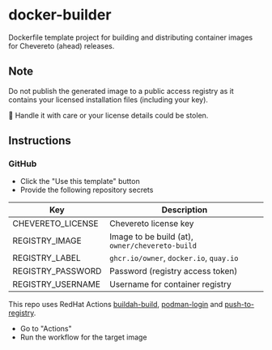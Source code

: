 # docker-builder

Dockerfile template project for building and distributing container images for Chevereto (ahead) releases.

## Note

Do not publish the generated image to a public access registry as it contains your licensed installation files (including your key).

🧐 Handle it with care or your license details could be stolen.

## Instructions

### GitHub

- Click the "Use this template" button
- Provide the following repository secrets

| Key               | Description                                     |
| ----------------- | ----------------------------------------------- |
| CHEVERETO_LICENSE | Chevereto license key                           |
| REGISTRY_IMAGE    | Image to be build (at), `owner/chevereto-build` |
| REGISTRY_LABEL    | `ghcr.io/owner`, `docker.io`, `quay.io`         |
| REGISTRY_PASSWORD | Password (registry access token)                |
| REGISTRY_USERNAME | Username for container registry                 |

This repo uses RedHat Actions [buildah-build](https://github.com/redhat-actions/buildah-build), [podman-login](https://github.com/redhat-actions/podman-login) and [push-to-registry](https://github.com/redhat-actions/push-to-registry).

- Go to "Actions"
- Run the workflow for the target image

